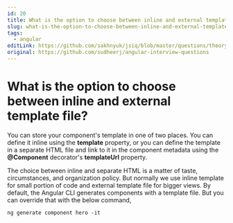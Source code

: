 ```yaml
---
id: 20
title: What is the option to choose between inline and external template file?
slug: what-is-the-option-to-choose-between-inline-and-external-template-file
tags:
  - angular
editLink: https://github.com/sakhnyuk/jsiq/blob/master/questions/theory/angular/20.md
original: https://github.com/sudheerj/angular-interview-questions
---
```


# What is the option to choose between inline and external template file?

You can store your component's template in one of two places. You can define it inline using the **template** property, or you can define the template in a separate HTML file and link to it in the component metadata using the **@Component** decorator's **templateUrl** property.

The choice between inline and separate HTML is a matter of taste, circumstances, and organization policy. But normally we use inline template for small portion of code and external template file for bigger views. By default, the Angular CLI generates components with a template file. But you can override that with the below command,

```
ng generate component hero -it
```